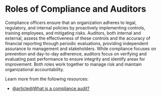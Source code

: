 # Roles of Compliance and Auditors

Compliance officers ensure that an organization adheres to legal, regulatory, and internal policies by proactively implementing controls, training employees, and mitigating risks. Auditors, both internal and external, assess the effectiveness of these controls and the accuracy of financial reporting through periodic evaluations, providing independent assurance to management and stakeholders. While compliance focuses on prevention and day-to-day adherence, auditors focus on verifying and evaluating past performance to ensure integrity and identify areas for improvement. Both roles work together to manage risk and maintain organizational accountability.

Learn more from the following resources:

- [@article@What is a compliance audit?](https://www.auditboard.com/blog/compliance-audit/)
